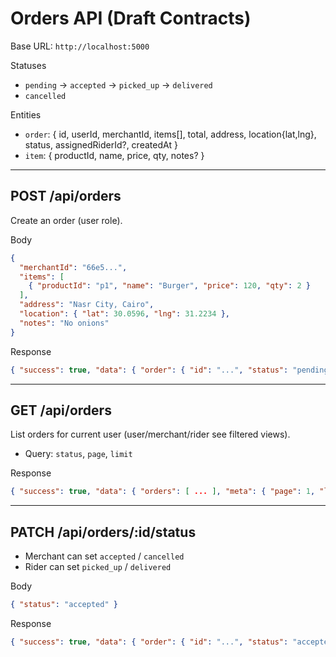 # Orders API (Draft Contracts)

Base URL: `http://localhost:5000`

Statuses
- `pending` -> `accepted` -> `picked_up` -> `delivered`
- `cancelled`

Entities
- `order`: { id, userId, merchantId, items[], total, address, location{lat,lng}, status, assignedRiderId?, createdAt }
- `item`: { productId, name, price, qty, notes? }

---

## POST /api/orders
Create an order (user role).

Body
```json
{
  "merchantId": "66e5...",
  "items": [
    { "productId": "p1", "name": "Burger", "price": 120, "qty": 2 }
  ],
  "address": "Nasr City, Cairo",
  "location": { "lat": 30.0596, "lng": 31.2234 },
  "notes": "No onions"
}
```

Response
```json
{ "success": true, "data": { "order": { "id": "...", "status": "pending" } } }
```

---

## GET /api/orders
List orders for current user (user/merchant/rider see filtered views).
- Query: `status`, `page`, `limit`

Response
```json
{ "success": true, "data": { "orders": [ ... ], "meta": { "page": 1, "limit": 20, "total": 120 } } }
```

---

## PATCH /api/orders/:id/status
- Merchant can set `accepted` / `cancelled`
- Rider can set `picked_up` / `delivered`

Body
```json
{ "status": "accepted" }
```

Response
```json
{ "success": true, "data": { "order": { "id": "...", "status": "accepted" } } }
```
